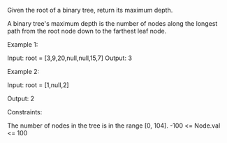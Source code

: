 Given the root of a binary tree, return its maximum depth.

A binary tree's maximum depth is the number of nodes along the longest path from the root node down to the farthest leaf node.

Example 1:

Input: root = [3,9,20,null,null,15,7]
Output: 3

Example 2:

Input: root = [1,null,2]


Output: 2

Constraints:

The number of nodes in the tree is in the range [0, 104].
-100 <= Node.val <= 100